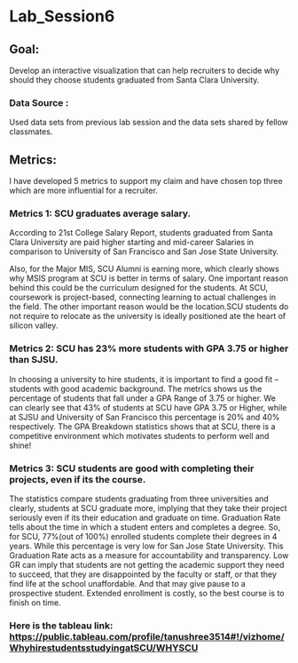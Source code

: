 # Lab_Session6

## Goal: 
Develop an interactive visualization that can help recruiters to decide why should they choose students graduated from Santa Clara University.

### Data Source : 
Used data sets from previous lab session and the data sets shared by fellow classmates.

## Metrics:
I have developed 5 metrics to support my claim and have chosen top three which are more influential for a recruiter.

### Metrics 1: SCU graduates average salary.
 
According to 21st College Salary Report, students graduated from Santa Clara University are paid higher starting and mid-career Salaries in comparison to University of San Francisco and San Jose State University.

Also, for the Major MIS, SCU Alumni is earning more, which clearly shows why MSIS program at SCU is better in terms of salary. One important reason behind this could be the curriculum designed for the students. At SCU, coursework is project-based, connecting learning to actual challenges in the field. The other important reason would be the location.SCU students do not require to relocate as the university is ideally positioned ate the heart of silicon valley.

### Metrics 2: SCU has 23% more students with GPA 3.75 or higher than SJSU.

In choosing a university to hire students, it is important to find a good fit – students with good academic background. The metrics shows us the percentage of students that fall under a GPA Range of 3.75 or higher. We can clearly see that 43% of students at SCU have GPA 3.75 or Higher, while at SJSU and University of San Francisco this percentage is 20% and 40% respectively. 
The GPA Breakdown statistics shows that at SCU, there is a competitive environment which motivates students to perform well and shine! 

### Metrics 3:  SCU students are good with completing their projects, even if its the course.

The statistics compare students graduating from three universities and clearly, students at SCU graduate more, implying that they take their project seriously even if its their education and graduate on time. Graduation Rate tells about the time in which a student enters and completes a degree. So, for SCU, 77%(out of 100%) enrolled students complete their degrees in 4 years. While this percentage is very low for San Jose State University.
This Graduation Rate acts as a measure for accountability and transparency. Low GR can imply that students are not getting the academic support they need to succeed, that they are disappointed by the faculty or staff, or that they find life at the school unaffordable. 
And that may give pause to a prospective student. Extended enrollment is costly, so the best course is to finish on time.

### Here is the tableau link: https://public.tableau.com/profile/tanushree3514#!/vizhome/WhyhirestudentsstudyingatSCU/WHYSCU

